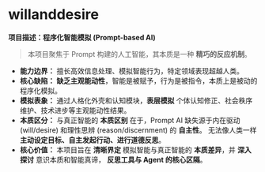 # willanddesire

**项目描述：程序化智能模拟 (Prompt-based AI)**

> 本项目聚焦于 Prompt 构建的人工智能，其本质是一种 **精巧的反应机制**。

*   **能力边界：**  擅长高效信息处理、模拟智能行为，特定领域表现超越人类。
*   **核心缺陷：**  **缺乏主观能动性**，智能是被赋予，行为是被指令，本质上是被动的程序化模拟。
*   **模拟表象：**  通过人格化外壳和认知模块，**表层模拟** 个体认知修正、社会秩序维护、技术进步等主观能动性结果。
*   **本质区分：**  与真正智能的 **本质区别** 在于，Prompt AI 缺失源于内在驱动 (will/desire) 和理性思辨 (reason/discernment) 的 **自主性**。  无法像人类一样 **主动设定目标、自主发起行动、进行道德反思**。
*   **核心价值：**  本项目旨在 **清晰界定** 模拟智能与真正智能的 **本质差异**，并 **深入探讨** 意识本质和智能真谛， **反思工具与 Agent 的核心区隔**。

